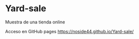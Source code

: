 # Yard-sale
Muestra de una tienda online

Acceso en GitHub pages
https://noside44.github.io/Yard-sale/
